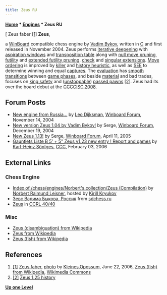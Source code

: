 ```yaml
---
title: Zeus RU
---
```

**[Home](Home "Home") \* [Engines](Engines "Engines") \* Zeus RU**



[ Zeus faber <a id="cite-note-1" href="#cite-ref-1">[1]</a>
**Zeus**,  

a [WinBoard](Chess_Engine_Communication_Protocol "Chess Engine Communication Protocol") compatible chess engine by [Vadim Bykov](Vadim_Bykov "Vadim Bykov"), written in [C](C "C") and first released in November 2004. 
Zeus performs [iterative deepening](Iterative_Deepening "Iterative Deepening") with [aspiration windows](Aspiration_Windows "Aspiration Windows") and [transposition table](Transposition_Table "Transposition Table") along with [null move pruning](Null_Move_Pruning "Null Move Pruning"), [futility](Futility_Pruning "Futility Pruning") and [extended futility pruning](Futility_Pruning#Extendedfutilitypruning "Futility Pruning"), [check](Check_Extensions "Check Extensions") and [singular extensions](Singular_Extensions "Singular Extensions"). 
[Move ordering](Move_Ordering "Move Ordering") is improved by [killer](Killer_Heuristic "Killer Heuristic") and [history heuristic](History_Heuristic "History Heuristic"), as well as [SEE](Static_Exchange_Evaluation "Static Exchange Evaluation") to determine winning and equal [captures](Captures "Captures"). The [evaluation](Evaluation "Evaluation") has [smooth transitions](Tapered_Eval "Tapered Eval") between [game phases](Game_Phases "Game Phases"), and beside [material](Material "Material") and bad trades, focuses on [king safety](King_Safety "King Safety") and ([unstoppable](Unstoppable_Passer "Unstoppable Passer")) [passed pawns](Passed_Pawn "Passed Pawn") <a id="cite-note-2" href="#cite-ref-2">[2]</a>. 
Zeus had its over the board debut at the [CCCCISC 2008](CCCCISC_2008 "CCCCISC 2008"). 



## Forum Posts


* [New engine from Russia...](http://www.open-aurec.com/wbforum/viewtopic.php?f=2&t=593&p=2255) by [Leo Dijksman](Leo_Dijksman "Leo Dijksman"), [Winboard Forum](Computer_Chess_Forums "Computer Chess Forums"), November 14, 2004
* [New version Zeus 1.04 by Vadim Bykov!](http://www.open-aurec.com/wbforum/viewtopic.php?f=2&t=1063&p=4783) by Serge, [Winboard Forum](Computer_Chess_Forums "Computer Chess Forums"), December 19, 2004
* [New Zeus 1.13!](http://www.open-aurec.com/wbforum/viewtopic.php?f=2&t=2236&p=10319) by Serge, [Winboard Forum](Computer_Chess_Forums "Computer Chess Forums"), April 11, 2005
* [Gauntlets Liste B 5' + 5" Zeus v1.23 new entry ! Report and games](https://www.stmintz.com/ccc/index.php?id=484333) by [Karl-Heinz Söntges](index.php?title=Karl-Heinz_S%C3%B6ntges&action=edit&redlink=1 "Karl-Heinz Söntges (page does not exist)"), [CCC](CCC "CCC"), February 03, 2006


## External Links


### Chess Engine


* [Index of /chess/engines/Norbert's collection/Zeus (Compilation)](http://kirr.homeunix.org/chess/engines/Norbert%27s%20collection/Zeus%20%28Compilation%29/) by [Norbert Raimund Leisner](Norbert_Raimund_Leisner "Norbert Raimund Leisner"), hosted by [Kirill Kryukov](Kirill_Kryukov "Kirill Kryukov")
* [Зевс Вадима Быкова, Россия](http://sdchess.narod.ru/Zeus.htm) from [sdchess.ru](http://sdchess.narod.ru/)
* [Zeus](https://ccrl.chessdom.com/ccrl/4040/cgi/compare_engines.cgi?family=Zeus&print=Rating+list&print=Results+table&print=LOS+table&print=Ponder+hit+table&print=Eval+difference+table&print=Comopp+gamenum+table&print=Overlap+table&print=Score+with+common+opponents) in [CCRL 40/40](CCRL "CCRL")


### Misc


* [Zeus (disambiguation) from Wikipedia](https://en.wikipedia.org/wiki/Zeus_%28disambiguation%29)
* [Zeus from Wikipedia](https://en.wikipedia.org/wiki/Zeus)
* [Zeus (fish) from Wikipedia](https://en.wikipedia.org/wiki/Zeus_%28fish%29)


## References


1. <a id="cite-ref-1" href="#cite-note-1">[1]</a> [Zeus faber](https://commons.wikimedia.org/wiki/Zeus_faber), [photo](https://commons.wikimedia.org/wiki/File:Zeus.faber_2.jpg) by [Kleines.Opossum](https://de.wikipedia.org/wiki/Benutzer:Kleines.Opossum), June 22, 2006, [Zeus (fish) from Wikipedia](https://en.wikipedia.org/wiki/Zeus_%28fish%29), [Wikimedia Commons](https://en.wikipedia.org/wiki/Wikimedia_Commons)
2. <a id="cite-ref-2" href="#cite-note-2">[2]</a> [Zeus 1.25 history](http://kirr.homeunix.org/chess/engines/Norbert%27s%20collection/Zeus%20%28Compilation%29/v1.25/history)

**[Up one Level](Engines "Engines")**







 
